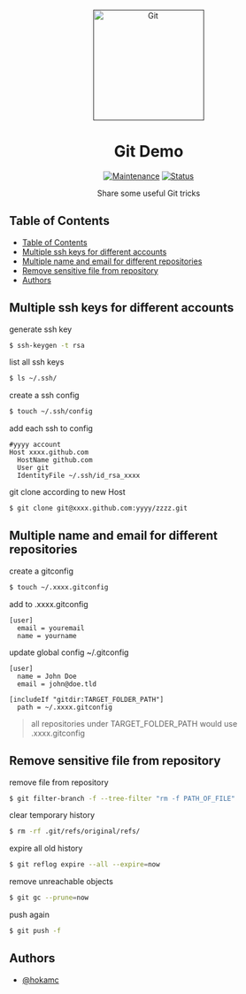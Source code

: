 <p align="center">
  <a href="" rel="noopener">
 <img src="https://upload.wikimedia.org/wikipedia/commons/thumb/e/e0/Git-logo.svg/1024px-Git-logo.svg.png"  width="200" alt="Git"></a>
</p>
<h1 align="center">Git Demo</h1>

<div align="center">

[![Maintenance](https://img.shields.io/badge/Maintained%3F-yes-green.svg)]()
[![Status](https://img.shields.io/badge/status-active-success.svg)]()

</div>

<p align="center"> Share some useful Git tricks
    <br> 
</p>

## Table of Contents

- [Table of Contents](#table-of-contents)
- [Multiple ssh keys for different accounts](#multiple-ssh-keys-for-different-accounts)
- [Multiple name and email for different repositories](#multiple-name-and-email-for-different-repositories)
- [Remove sensitive file from repository](#remove-sensitive-file-from-repository)
- [Authors](#authors)

## Multiple ssh keys for different accounts

generate ssh key
```bash
$ ssh-keygen -t rsa
```
list all ssh keys
```bash
$ ls ~/.ssh/
```
create a ssh config
```bash
$ touch ~/.ssh/config
```
add each ssh to config
```
#yyyy account
Host xxxx.github.com
  HostName github.com
  User git
  IdentityFile ~/.ssh/id_rsa_xxxx
```
git clone according to new Host
```bash
$ git clone git@xxxx.github.com:yyyy/zzzz.git
```

## Multiple name and email for different repositories

create a gitconfig
```bash
$ touch ~/.xxxx.gitconfig
```
add to .xxxx.gitconfig
```
[user]
  email = youremail
  name = yourname
```
update global config ~/.gitconfig
```
[user]
  name = John Doe
  email = john@doe.tld

[includeIf "gitdir:TARGET_FOLDER_PATH"]
  path = ~/.xxxx.gitconfig
```
> all repositories under TARGET_FOLDER_PATH would use .xxxx.gitconfig


## Remove sensitive file from repository

remove file from repository
```bash
$ git filter-branch -f --tree-filter "rm -f PATH_OF_FILE"
```

clear temporary history
```bash
$ rm -rf .git/refs/original/refs/
```

expire all old history
```bash
$ git reflog expire --all --expire=now
```

remove unreachable objects
```bash
$ git gc --prune=now
```

push again
```bash
$ git push -f
```


## Authors

- [@hokamc](https://github.com/hokamc)

